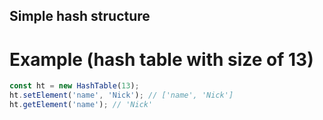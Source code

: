 ## Simple hash structure

# Example (hash table with size of 13)
```js
const ht = new HashTable(13);
ht.setElement('name', 'Nick'); // ['name', 'Nick']
ht.getElement('name'); // 'Nick'
```